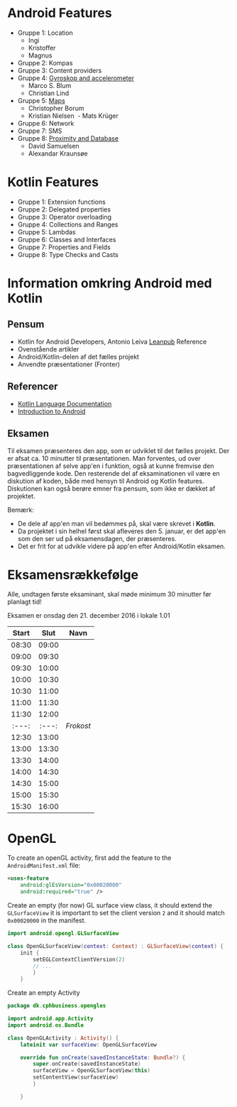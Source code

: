 # Android Features

* Gruppe 1: Location
  - Ingi
  - Kristoffer
  - Magnus
* Gruppe 2: Kompas
* Gruppe 3: Content providers
* Gruppe 4: [Gyroskop and accelerometer](https://github.com/Thug-Lyfe/Gyro-Acc)
  - Marco S. Blum
  - Christian Lind
* Gruppe 5: [Maps](https://github.com/CBorum/kotlin-google-maps)
  - Christopher Borum
  - Kristian Nielsen
  - Mats Krüger
* Gruppe 6: Network
* Gruppe 7: SMS
* Gruppe 8: [Proximity and Database](https://github.com/ElDuderino420/KotlinStuff)
  - David Samuelsen
  - Alexandar Kraunsøe

# Kotlin Features

* Gruppe 1: Extension functions
* Gruppe 2: Delegated properties
* Gruppe 3: Operator overloading
* Gruppe 4: Collections and Ranges
* Gruppe 5: Lambdas
* Gruppe 6: Classes and Interfaces
* Gruppe 7: Properties and Fields
* Gruppe 8: Type Checks and Casts

# Information omkring Android med Kotlin

## Pensum
* Kotlin for Android Developers, Antonio Leiva
  [Leanpub](http://leanpub.com/kotlin-for-android-developers)
  Reference
* Ovenstående artikler
* Android/Kotlin-delen af det fælles projekt
* Anvendte præsentationer (Fronter)

## Referencer
* [Kotlin Language Documentation](https://kotlinlang.org/docs/reference/)
* [Introduction to Android](https://developer.android.com/guide/index.html)

## Eksamen

Til eksamen præsenteres den app, som er udviklet til det fælles projekt. Der er afsat ca. 10 minutter til præsentationen.
Man forventes, ud over præsentationen af selve app'en i funktion, også at kunne fremvise den bagvedliggende kode.
Den resterende del af eksaminationen vil være en diskution af koden, både med hensyn til Android og Kotlin features.
Diskutionen kan også berøre emner fra pensum, som ikke er dækket af projektet. 

Bemærk:
* De dele af app'en man vil bedømmes på, skal være skrevet i **Kotlin**.
* Da projektet i sin helhel først skal afleveres den 5. januar, er det app'en som den ser ud på eksamensdagen, der præsenteres.
* Det er frit for at udvikle videre på app'en efter Android/Kotlin eksamen.

# Eksamensrækkefølge
Alle, undtagen første eksaminant, skal møde minimum 30 minutter før planlagt tid!

Eksamen er onsdag den 21. december 2016 i lokale 1.01

Start | Slut  | Navn
:---: | :---: | ---
08:30 | 09:00 | 
09:00 | 09:30 |
09:30 | 10:00 |
10:00 | 10:30 |
10:30 | 11:00 |
11:00 | 11:30 |
11:30 | 12:00 |
:---: | :---: | *Frokost*
12:30 | 13:00 |
13:00 | 13:30 |
13:30 | 14:00 |
14:00 | 14:30 |
14:30 | 15:00 |
15:00 | 15:30 |
15:30 | 16:00 |

# OpenGL

To create an openGL activity, first add the feature to the `AndroidManifest.xml` file:
```xml
<uses-feature
    android:glEsVersion="0x00020000"
    android:required="true" />
```
Create an empty (for now) GL surface view class, it should extend the `GLSurfaceView`
it is important to set the client version `2` and it should match `0x00020000` in the manifest.
```kotlin
import android.opengl.GLSurfaceView

class OpenGLSurfaceView(context: Context) : GLSurfaceView(context) {
    init {
        setEGLContextClientVersion(2)
        // ...
        }
    }
```

Create an empty Activity
```kotlin
package dk.cphbusiness.opengles

import android.app.Activity
import android.os.Bundle

class OpenGLActivity : Activity() {
    lateinit var surfaceView: OpenGLSurfaceView

    override fun onCreate(savedInstanceState: Bundle?) {
        super.onCreate(savedInstanceState)
        surfaceView = OpenGLSurfaceView(this)
        setContentView(surfaceView)
        }

    }
```
